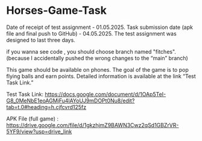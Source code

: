 # Horses-Game-Task

Date of receipt of test assignment - 01.05.2025.
Task submission date (apk file and final push to GitHub) - 04.05.2025.
The test assignment was designed to last three days.

if you wanna see code , you should choose branch named "fitches". (because I accidentally pushed the wrong changes to the “main” branch)

This game should be available on phones. The goal of the game is to pop flying balls and earn points. Detailed information is available at the link “Test Task Link.”

Test Task Link: https://docs.google.com/document/d/1OAp5TeI-G8_0MeNbE1eoAGMjFu4lAYoUJ9mDOPt0Nu8/edit?tab=t.0#heading=h.cjfcvrd125fz

APK File (full game) : https://drive.google.com/file/d/1gkzhjmZ9BAWN3Cwz2qSd1GBZrVR-5YF9/view?usp=drive_link
